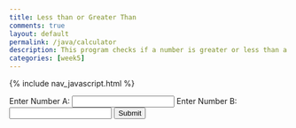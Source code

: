 ```yaml
---
title: Less than or Greater Than
comments: true
layout: default
permalink: /java/calculator
description: This program checks if a number is greater or less than a number.
categories: [week5]
---
```


{% include nav_javascript.html %}

<!doctype html>
<html>
<head>
<script>
function lessThan()
{
  var userVal, compareVal;
  userVal = parseInt(document.getElementById("userNum").value);
  compareVal = parseInt(document.getElementbyId("testNum").value);
  if (userVal<compareVal)
  {
    document.GetElementbyId("result").innerHTML = (userVal, " is less than", compareVal);
  } else{
    document.GetElementbyId("result").innerHTML = (userVal, " is greater than", compareVal);
  }
}
</script>
</head>
<body>

<p>Enter Number A: <input id="userNum">
Enter Number B: <input id="testNum">
<button onclick="lessThan()">Submit</button></p>
<p id="result"></p>

</body>
</html>